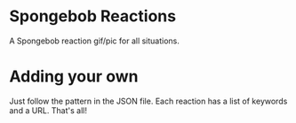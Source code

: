 # Spongebob Reactions

A Spongebob reaction gif/pic for all situations.

# Adding your own

Just follow the pattern in the JSON file. Each reaction has a list of keywords and a URL. That's all! 